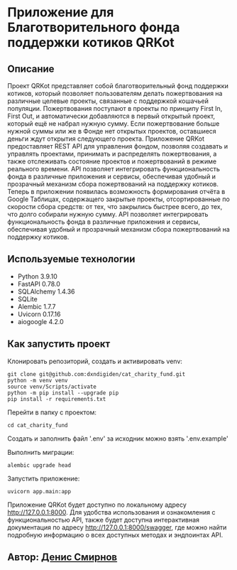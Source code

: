 # Приложение для Благотворительного фонда поддержки котиков QRKot

## Описание

Проект QRKot представляет собой благотворительный фонд поддержки котиков, который позволяет пользователям делать пожертвования на различные целевые проекты, связанные с поддержкой кошачьей популяции. Пожертвования поступают в проекты по принципу First In, First Out, и автоматически добавляются в первый открытый проект, который ещё не набрал нужную сумму. Если пожертвование больше нужной суммы или же в Фонде нет открытых проектов, оставшиеся деньги ждут открытия следующего проекта.
Приложение QRKot предоставляет REST API для управления фондом, позволяя создавать и управлять проектами, принимать и распределять пожертвования, а также отслеживать состояние проектов и пожертвований в режиме реального времени. API позволяет интегрировать функциональность фонда в различные приложения и сервисы, обеспечивая удобный и прозрачный механизм сбора пожертвований на поддержку котиков.
Теперь в приложении появилась возможность формирования отчёта в Google Таблицах, содержащего закрытые проекты, отсортированные по скорости сбора средств: от тех, что закрылись быстрее всего, до тех, что долго собирали нужную сумму. API позволяет интегрировать функциональность фонда в различные приложения и сервисы, обеспечивая удобный и прозрачный механизм сбора пожертвований на поддержку котиков.


## Используемые технологии 

* Python 3.9.10
* FastAPI 0.78.0
* SQLAlchemy 1.4.36
* SQLite
* Alembic 1.7.7
* Uvicorn 0.17.16
* aiogoogle 4.2.0


## Как запустить проект

Клонировать репозиторий, создать и активировать venv:
```
git clone git@github.com:dxndigiden/cat_charity_fund.git
python -m venv venv
source venv/Scripts/activate
python -m pip install --upgrade pip
pip install -r requirements.txt

```
Перейти в папку с проектом:
```
cd cat_charity_fund

```
Создать и заполнить файл '.env'
за исходник можно взять '.env.example'

Выполнить миграции:
```
alembic upgrade head
```

Запустить приложение:
```
uvicorn app.main:app
```


Приложение QRKot будет доступно по локальному адресу http://127.0.0.1:8000. Для удобства использования и ознакомления с функциональностью API, также будет доступна интерактивная документация по адресу http://127.0.0.1:8000/swagger, где можно найти подробную информацию о всех доступных методах и эндпоинтах API.


## Автор: [Денис Смирнов](https://github.com/dxndigiden)